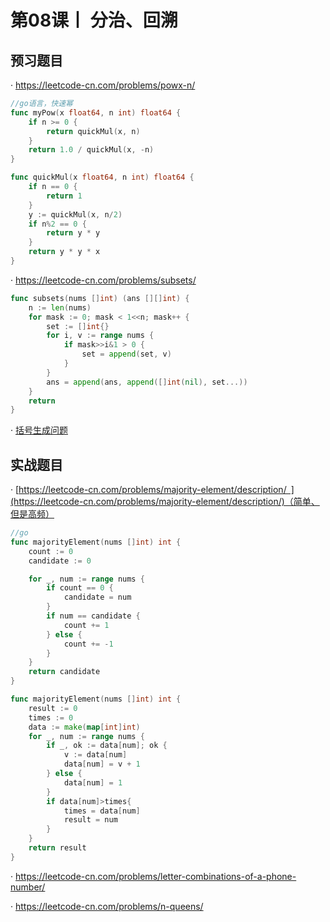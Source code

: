 # 第08课丨 分治、回溯

## 预习题目

· https://leetcode-cn.com/problems/powx-n/
```go
//go语言，快速幂
func myPow(x float64, n int) float64 {
	if n >= 0 {
		return quickMul(x, n)
	}
	return 1.0 / quickMul(x, -n)
}

func quickMul(x float64, n int) float64 {
	if n == 0 {
		return 1
	}
	y := quickMul(x, n/2)
	if n%2 == 0 {
		return y * y
	}
	return y * y * x
}
```

· https://leetcode-cn.com/problems/subsets/
```go
func subsets(nums []int) (ans [][]int) {
    n := len(nums)
    for mask := 0; mask < 1<<n; mask++ {
        set := []int{}
        for i, v := range nums {
            if mask>>i&1 > 0 {
                set = append(set, v)
            }
        }
        ans = append(ans, append([]int(nil), set...))
    }
    return
}
```

· [括号生成问题](https://leetcode-cn.com/problems/generate-parentheses/)

## 实战题目

· [https://leetcode-cn.com/problems/majority-element/description/ ](https://leetcode-cn.com/problems/majority-element/description/)（简单、但是高频）

```go
//go
func majorityElement(nums []int) int {
	count := 0
	candidate := 0

	for _, num := range nums {
		if count == 0 {
			candidate = num
		}
		if num == candidate {
			count += 1
		} else {
			count += -1
		}
	}
	return candidate
}

func majorityElement(nums []int) int {
	result := 0
	times := 0
	data := make(map[int]int)
	for _, num := range nums {
		if _, ok := data[num]; ok {
			v := data[num]
			data[num] = v + 1
		} else {
			data[num] = 1
		}
		if data[num]>times{
			times = data[num]
			result = num
		}
	}
	return result
}
```

· https://leetcode-cn.com/problems/letter-combinations-of-a-phone-number/

· https://leetcode-cn.com/problems/n-queens/